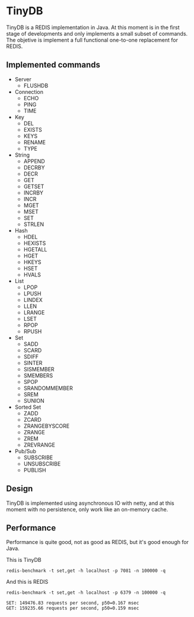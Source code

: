 TinyDB
======

TinyDB is a REDIS implementation in Java. At this moment is in the first stage of developments
and only implements a small subset of commands. The objetive is implement a full functional 
one-to-one replacement for REDIS.

Implemented commands
--------------------

- Server
  - FLUSHDB
- Connection
  - ECHO
  - PING
  - TIME
- Key
  - DEL
  - EXISTS
  - KEYS
  - RENAME
  - TYPE
- String
  - APPEND
  - DECRBY
  - DECR
  - GET
  - GETSET
  - INCRBY
  - INCR
  - MGET
  - MSET
  - SET
  - STRLEN
- Hash
  - HDEL
  - HEXISTS
  - HGETALL
  - HGET
  - HKEYS
  - HSET
  - HVALS
- List
  - LPOP
  - LPUSH
  - LINDEX
  - LLEN
  - LRANGE
  - LSET
  - RPOP
  - RPUSH
- Set
  - SADD
  - SCARD
  - SDIFF
  - SINTER
  - SISMEMBER
  - SMEMBERS
  - SPOP
  - SRANDOMMEMBER
  - SREM
  - SUNION
- Sorted Set
  - ZADD
  - ZCARD
  - ZRANGEBYSCORE
  - ZRANGE
  - ZREM
  - ZREVRANGE
- Pub/Sub
  - SUBSCRIBE
  - UNSUBSCRIBE
  - PUBLISH

Design
------

TinyDB is implemented using asynchronous IO with netty, and at this moment with no persistence,
only work like an on-memory cache.

Performance
-----------

Performance is quite good, not as good as REDIS, but it's good enough for Java.

This is TinyDB

```shell
redis-benchmark -t set,get -h localhost -p 7081 -n 100000 -q

```

And this is REDIS

```shell
redis-benchmark -t set,get -h localhost -p 6379 -n 100000 -q

SET: 149476.83 requests per second, p50=0.167 msec                    
GET: 159235.66 requests per second, p50=0.159 msec
```